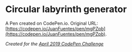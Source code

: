 # Circular labyrinth generator

A Pen created on CodePen.io. Original URL: [https://codepen.io/JuanFuentes/pen/mgPZpb](https://codepen.io/JuanFuentes/pen/mgPZpb).

_Created for the [April 2019 CodePen Challenge](https://codepen.io/challenges/2019/April)_